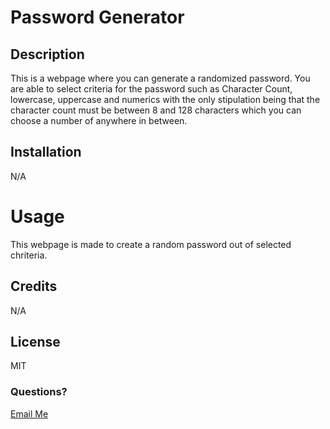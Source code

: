 # Password Generator

## Description
This is a webpage where you can generate a randomized password. 
You are able to select criteria for the password such as Character Count, lowercase, uppercase and numerics with the only stipulation being that the character count must be between 8 and 128 characters which you can choose a number of anywhere in between. 

## Installation
N/A

# Usage
This webpage is made to create a random password out of selected chriteria. 

## Credits
N/A

## License
MIT

### Questions?
 <a href="mailto:sweet.victoria1218@gmail.com">Email Me</a>